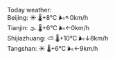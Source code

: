 Today weather:  
Beijing: ☀️   🌡️+8°C 🌬️↖0km/h  
Tianjin: 🌫  🌡️+6°C 🌬️←0km/h  
Shijiazhuang: ⛅️  🌡️+10°C 🌬️↓8km/h  
Tangshan: ☀️   🌡️+6°C 🌬️←9km/h  
